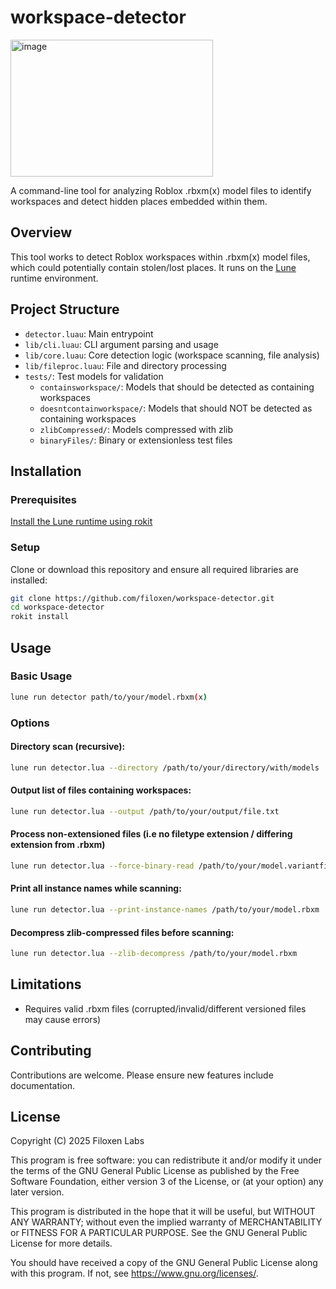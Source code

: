 # workspace-detector

<img width="324" height="219" alt="image" src="https://github.com/user-attachments/assets/2dc775c7-bc2b-486c-b6d0-b482f182d472" />


A command-line tool for analyzing Roblox .rbxm(x) model files to identify workspaces and detect hidden places embedded within them.

## Overview

This tool works to detect Roblox workspaces within .rbxm(x) model files, which could potentially contain stolen/lost places. It runs on the [Lune](https://github.com/lune-org/lune) runtime environment.

## Project Structure

- `detector.luau`: Main entrypoint
- `lib/cli.luau`: CLI argument parsing and usage
- `lib/core.luau`: Core detection logic (workspace scanning, file analysis)
- `lib/fileproc.luau`: File and directory processing
- `tests/`: Test models for validation
    - `containsworkspace/`: Models that should be detected as containing workspaces
    - `doesntcontainworkspace/`: Models that should NOT be detected as containing workspaces
    - `zlibCompressed/`: Models compressed with zlib
    - `binaryFiles/`: Binary or extensionless test files

## Installation

### Prerequisites

[Install the Lune runtime using rokit](https://lune-org.github.io/docs/getting-started/1-installation/)

### Setup

Clone or download this repository and ensure all required libraries are installed:

```bash
git clone https://github.com/filoxen/workspace-detector.git
cd workspace-detector
rokit install
```

## Usage

### Basic Usage

```bash
lune run detector path/to/your/model.rbxm(x)
```

### Options

#### Directory scan (recursive):

```bash
lune run detector.lua --directory /path/to/your/directory/with/models
```

#### Output list of files containing workspaces:

```bash
lune run detector.lua --output /path/to/your/output/file.txt
```

#### Process non-extensioned files (i.e no filetype extension / differing extension from .rbxm)

```bash
lune run detector.lua --force-binary-read /path/to/your/model.variantfile
```

#### Print all instance names while scanning:

```bash
lune run detector.lua --print-instance-names /path/to/your/model.rbxm
```

#### Decompress zlib-compressed files before scanning:

```bash
lune run detector.lua --zlib-decompress /path/to/your/model.rbxm
```

## Limitations

- Requires valid .rbxm files (corrupted/invalid/different versioned files may cause errors)

## Contributing

Contributions are welcome. Please ensure new features include documentation.

## License

Copyright (C) 2025 Filoxen Labs

This program is free software: you can redistribute it and/or modify it under the terms of the GNU General Public License as published by the Free Software Foundation, either version 3 of the License, or (at your option) any later version.

This program is distributed in the hope that it will be useful, but WITHOUT ANY WARRANTY; without even the implied warranty of MERCHANTABILITY or FITNESS FOR A PARTICULAR PURPOSE. See the GNU General Public License for more details.

You should have received a copy of the GNU General Public License along with this program. If not, see https://www.gnu.org/licenses/.

